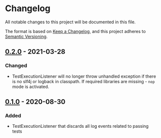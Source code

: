 # Changelog
All notable changes to this project will be documented in this file.

The format is based on [Keep a Changelog](https://keepachangelog.com/en/1.0.0/),
and this project adheres to [Semantic Versioning](https://semver.org/spec/v2.0.0.html).

## [0.2.0] - 2021-03-28
### Changed
- TestExecutionListener will no longer throw unhandled exception if there is no slf4j or logback in classpath.
If required libraries are missing - `nop` mode is activated.

## [0.1.0] - 2020-08-30
### Added
- TestExecutionListener that discards all log events related to passing tests

[0.2.0]: https://github.com/zeldigas/Reasonable-Test-Logs/compare/v0.1.0...v0.2.0
[0.1.0]: https://github.com/zeldigas/Reasonable-Test-Logs/tree/v0.1.0